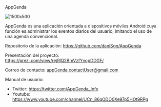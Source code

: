 AppGenda

![1500x500](https://user-images.githubusercontent.com/63753007/121961955-5e75bf80-cd68-11eb-844c-0fb84aa1716c.jpg)

AppGenda es una aplicación orientada a dispositivos móviles Android cuya función es administrar los eventos diarios del usuario, imitando el uso de una agenda convencional.

Repositorio de la aplicación: https://github.com/daniSgg/AppGenda

Presentación del proyecto: https://prezi.com/view/rejRlQ2BmVzfYvopDDGF/

Correo de contacto: appGenda.contactUser@gmail.com 

Manual de usuario:
 - Twitter: https://twitter.com/AppGenda_Info 
 - Youtube: https://www.youtube.com/channel/UCn_86qODO0Xe97p5HOt9RPg 
